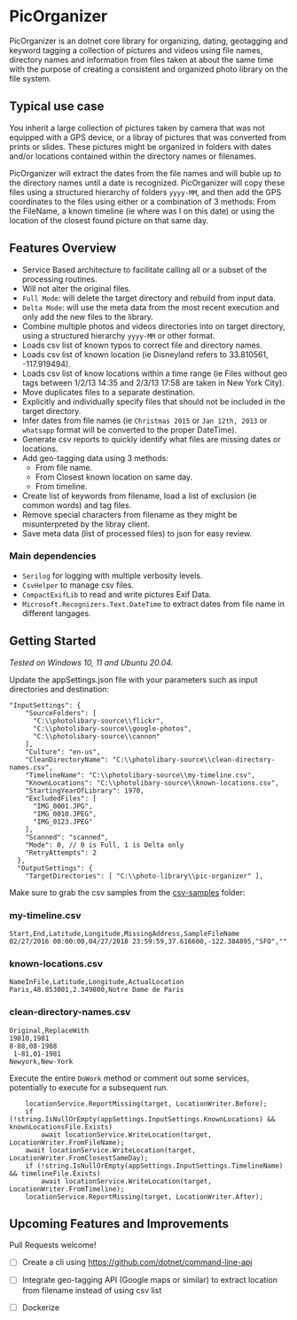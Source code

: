 # PicOrganizer
PicOrganizer is an dotnet core library for organizing, dating, geotagging and keyword tagging a collection of pictures and videos using file names, directory names and information from files taken at about the same time with the purpose of creating a consistent and organized photo library on the file system.


## Typical use case
You inherit a large collection of pictures taken by camera that was not equipped with a GPS device, or a libray of pictures that was converted from prints or slides. These pictures might be organized in folders with dates and/or locations contained within the directory names or filenames. 

PicOrganizer will extract the dates from the file names and will buble up to the directory names until a date is recognized. PicOrganizer will copy these files using a structured hierarchy of folders `yyyy-MM`, and then add the GPS coordinates to the files using either or a combination of 3 methods: From the FileName, a known timeline (ie where was I on this date) or using the location of the closest found picture on that same day.

## Features Overview
* Service Based architecture to facilitate calling all or a subset of the processing routines.
* Will not alter the original files.
* `Full Mode`: will delete the target directory and rebuild from input data.
* `Delta Mode`: will use the meta data from the most recent execution and only add the new files to the library.
* Combine multiple photos and videos directories into on target directory, using a structured hierarchy `yyyy-MM` or other format.
* Loads csv list of known typos to correct file and directory names.
* Loads csv list of known location (ie Disneyland refers to 33.810561, -117.919494).
* Loads csv list of know locations within a time range (ie Files without geo tags between 1/2/13 14:35 and 2/3/13 17:58 are taken in New York City).
* Move duplicates files to a separate destination.
* Explicitly and individually specify files that should not be included in the target directory.
* Infer dates from file names (ie `Christmas 2015` or `Jan 12th, 2013` or `whatsapp` format will be converted to the proper DateTime).
* Generate csv reports to quickly identify what files are missing dates or locations.
* Add geo-tagging data using 3 methods:
  - From file name.
  - From Closest known location on same day.
  - From timeline. 
* Create list of keywords from filename, load a list of exclusion (ie common words) and tag files.
* Remove special characters from filename as they might be misunterpreted by the libray client.
* Save meta data (list of processed files) to json for easy review.

### Main dependencies
* `Serilog` for logging with multiple verbosity levels.
* `CsvHelper` to manage csv files.
* `CompactExifLib` to read and write pictures Exif Data.
* `Microsoft.Recognizers.Text.DateTime` to extract dates from file name in different langages.

## Getting Started
_Tested on Windows 10, 11 and Ubuntu 20.04._

Update the appSettings.json file with your parameters such as input directories and destination:
```
"InputSettings": {
    "SourceFolders": [
      "C:\\photolibary-source\\flickr",
      "C:\\photolibary-source\\google-photos",
      "C:\\photolibary-source\\cannon"
    ],
    "Culture": "en-us",
    "CleanDirectoryName": "C:\\photolibary-source\\clean-directory-names.csv",
    "TimelineName": "C:\\photolibary-source\\my-timeline.csv",
    "KnownLocations": "C:\\photolibary-source\\known-locations.csv",
    "StartingYearOfLibrary": 1970,
    "ExcludedFiles": [
      "IMG_0001.JPG",
      "IMG_0010.JPEG",
      "IMG_0123.JPEG"
    ],
    "Scanned": "scanned",
    "Mode": 0, // 0 is Full, 1 is Delta only
    "RetryAttempts": 2
  },
  "OutputSettings": {
    "TargetDirectories": [ "C:\\photo-library\\pic-organizer" ],
```

Make sure to grab the csv samples from the [csv-samples](csv-samples) folder:

### my-timeline.csv
```
Start,End,Latitude,Longitude,MissingAddress,SampleFileName
02/27/2016 00:00:00,04/27/2018 23:59:59,37.616600,-122.384895,"SFO",""
```
### known-locations.csv
```
NameInFile,Latitude,Longitude,ActualLocation
Paris,48.853001,2.349800,Notre Dame de Paris
```
### clean-directory-names.csv
```
Original,ReplaceWith
19810,1981
8-88,08-1988
 1-81,01-1981
Newyork,New-York 
```
Execute the entire `DoWork` method or comment out some services, potentially to execute for a subsequent run.
```
    locationService.ReportMissing(target, LocationWriter.Before);
    if (!string.IsNullOrEmpty(appSettings.InputSettings.KnownLocations) && knownLocationsFile.Exists)
        await locationService.WriteLocation(target, LocationWriter.FromFileName);
    await locationService.WriteLocation(target, LocationWriter.FromClosestSameDay);
    if (!string.IsNullOrEmpty(appSettings.InputSettings.TimelineName) && timelineFile.Exists)
        await locationService.WriteLocation(target, LocationWriter.FromTimeline);
    locationService.ReportMissing(target, LocationWriter.After);
```

## Upcoming Features and Improvements
Pull Requests welcome!
* [ ] Create a cli using https://github.com/dotnet/command-line-api
* [ ] Integrate geo-tagging API (Google maps or similar) to extract location from filename instead of using csv list
* [ ] Dockerize



